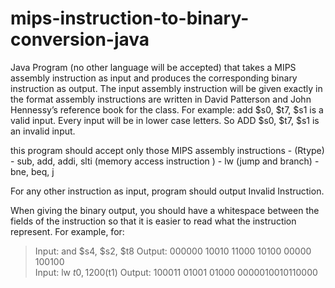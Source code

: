# mips-instruction-to-binary-conversion-java

Java Program (no other language will be accepted) that takes a MIPS assembly
instruction as input and produces the corresponding binary instruction as output. The input assembly
instruction will be given exactly in the format assembly instructions are written in David Patterson and
John Hennessy’s reference book for the class. For example: add $s0, $t7, $s1 is a valid input. Every input
will be in lower case letters. So ADD $s0, $t7, $s1 is an invalid input.

this program should accept only those MIPS assembly instructions - 
(Rtype) - sub, add, addi, slti
(memory access instruction ) - lw
(jump and branch) - bne, beq, j

For any other instruction as input, program should output
Invalid Instruction.

When giving the binary output, you should have a whitespace between the fields of the instruction so
that it is easier to read what the instruction represent. For example, for:

> Input: and $s4, $s2, $t8 Output: 000000 10010 11000 10100 00000 100100 </br>
> Input: lw $t0, 1200($t1) Output: 100011 01001 01000 0000010010110000
